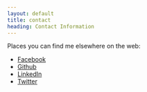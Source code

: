 ```yaml
---
layout: default
title: contact
heading: Contact Information
---
```

Places you can find me elsewhere on the web:

* [Facebook][1]
* [Github][2]
* [LinkedIn][3]
* [Twitter][4]

[1]: https://www.facebook.com/esigler
[2]: https://www.github.com/esigler
[3]: https://www.linkedin.com/in/esigler
[4]: https://www.twitter.com/esigler
